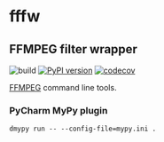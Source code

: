 # fffw
## FFMPEG filter wrapper

![build](https://github.com/just-work/fffw/workflows/build/badge.svg?branch=master)
[![PyPI version](https://badge.fury.io/py/fffw.svg)](http://badge.fury.io/py/fffw)
[![codecov](https://codecov.io/gh/just-work/fffw/branch/master/graph/badge.svg)](https://codecov.io/gh/just-work/fffw)


[FFMPEG](https://github.com/FFmpeg/FFmpeg) command line tools.


### PyCharm MyPy plugin
```
dmypy run -- --config-file=mypy.ini .
```
